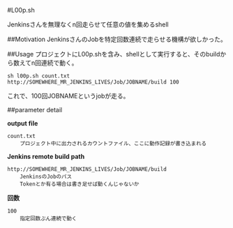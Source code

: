 #L00p.sh

Jenkinsさんを無理なくn回走らせて任意の値を集めるshell

##Motivation
JenkinsさんのJobを特定回数連続で走らせる機構が欲しかった。


##Usage
プロジェクトにL00p.shを含み、shellとして実行すると、そのbuildから数えてn回連続で動く。

	sh l00p.sh count.txt http://SOMEWHERE_MR_JENKINS_LIVES/Job/JOBNAME/build 100
	
これで、100回JOBNAMEというjobが走る。

##parameter detail

**output file**

	count.txt
		プロジェクト中に出力されるカウントファイル、ここに動作記録が書き込まれる	 


**Jenkins remote build path**

	http://SOMEWHERE_MR_JENKINS_LIVES/Job/JOBNAME/build 
		JenkinsのJobのパス
		Tokenとか有る場合は書き足せば動くんじゃないか
		
		
**回数**
	
	100
		指定回数ぶん連続で動く	